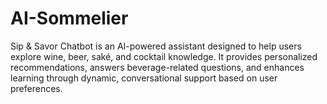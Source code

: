 # AI-Sommelier
Sip &amp; Savor Chatbot is an AI-powered assistant designed to help users explore wine, beer, saké, and cocktail knowledge. It provides personalized recommendations, answers beverage-related questions, and enhances learning through dynamic, conversational support based on user preferences.
